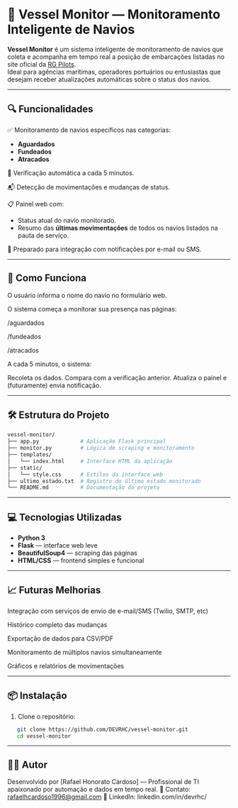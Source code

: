 # 🚢 Vessel Monitor — Monitoramento Inteligente de Navios

**Vessel Monitor** é um sistema inteligente de monitoramento de navios que coleta e acompanha em tempo real a posição de embarcações listadas no site oficial da [RG Pilots](https://www.rgpilots.com.br/).  
Ideal para agências marítimas, operadores portuários ou entusiastas que desejam receber atualizações automáticas sobre o status dos navios.

---

## 🔍 Funcionalidades

✅ Monitoramento de navios específicos nas categorias:
  - **Aguardados**
  - **Fundeados**
  - **Atracados**
    
📡 Verificação automática a cada 5 minutos.

📬 Detecção de movimentações e mudanças de status.

📋 Painel web com:
  - Status atual do navio monitorado.
  - Resumo das **últimas movimentações** de todos os navios listados na pauta de serviço.
    
🔔 Preparado para integração com notificações por e-mail ou SMS.

---

## 🧠 Como Funciona

O usuário informa o nome do navio no formulário web.

O sistema começa a monitorar sua presença nas páginas:

/aguardados

/fundeados

/atracados

A cada 5 minutos, o sistema:

Recoleta os dados.
Compara com a verificação anterior.
Atualiza o painel e (futuramente) envia notificação.

---

## 🛠️ Estrutura do Projeto

```bash
vessel-monitor/
├── app.py             # Aplicação Flask principal
├── monitor.py         # Lógica de scraping e monitoramento
├── templates/
│   └── index.html     # Interface HTML da aplicação
├── static/
│   └── style.css      # Estilos da interface web
├── ultimo_estado.txt  # Registro do último estado monitorado
└── README.md          # Documentação do projeto

```
---

## 💻 Tecnologias Utilizadas

- **Python 3**
- **Flask** — interface web leve
- **BeautifulSoup4** — scraping das páginas
- **HTML/CSS** — frontend simples e funcional

---

## 📈 Futuras Melhorias
Integração com serviços de envio de e-mail/SMS (Twilio, SMTP, etc)

Histórico completo das mudanças

Exportação de dados para CSV/PDF

Monitoramento de múltiplos navios simultaneamente

Gráficos e relatórios de movimentações

---

## 📦 Instalação

1. Clone o repositório:
```bash
   git clone https://github.com/DEVRHC/vessel-monitor.git
   cd vessel-monitor
```
   ---

## 🧑‍💻 Autor
Desenvolvido por [Rafael Honorato Cardoso] — Profissional de TI apaixonado por automação e dados em tempo real.
📧 Contato: rafaelhcardoso1996@gmail.com
📍 LinkedIn: linkedin.com/in/devrhc/
